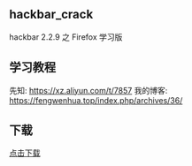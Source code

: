 ## hackbar_crack
hackbar 2.2.9 之 Firefox 学习版

## 学习教程
先知: https://xz.aliyun.com/t/7857
我的博客: https://fengwenhua.top/index.php/archives/36/

## 下载
[点击下载](https://github.com/fengwenhua/hackbar_crack/raw/master/hackbar-2.2.9-fx.xpi)
